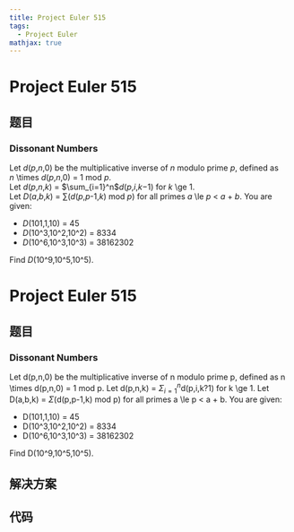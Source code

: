 ```yaml
---
title: Project Euler 515
tags:
  - Project Euler
mathjax: true
---
```

<escape><!-- more --></escape>
    
# Project Euler 515
## 题目
### Dissonant Numbers

Let <var>d</var>(<var>p</var>,<var>n</var>,0) be the multiplicative inverse of <var>n</var> modulo prime <var>p</var>, defined as <var>n</var> \times <var>d</var>(<var>p</var>,<var>n</var>,0) = 1 mod <var>p</var>.<br />
Let <var>d</var>(<var>p</var>,<var>n</var>,<var>k</var>) = $\sum_{i=1}^n$<var>d</var>(<var>p</var>,<var>i</var>,<var>k</var>−1) for <var>k</var> \ge 1.<br />
Let <var>D</var>(<var>a</var>,<var>b</var>,<var>k</var>) = $\sum$(<var>d</var>(<var>p</var>,<var>p</var>-1,<var>k</var>) mod <var>p</var>) for all primes <var>a</var> \le <var>p</var> < <var>a</var> + <var>b</var>.
You are given:
<ul><li><var>D</var>(101,1,10) = 45</li>
<li><var>D</var>(10^3,10^2,10^2) = 8334</li>
<li><var>D</var>(10^6,10^3,10^3) = 38162302</li></ul>Find <var>D</var>(10^9,10^5,10^5).


# Project Euler 515
## 题目
### Dissonant Numbers

Let d(p,n,0) be the multiplicative inverse of n modulo prime p, defined as n \times d(p,n,0) = 1 mod p.
Let d(p,n,k) = $\Sigma^n_{i=1}$d(p,i,k?1) for k \ge 1.
Let D(a,b,k) = $\Sigma$(d(p,p-1,k) mod p) for all primes a \le p < a + b.
You are given:
<ul>
<li>D(101,1,10) = 45</li>
<li>D(10^3,10^2,10^2) = 8334</li>
<li>D(10^6,10^3,10^3) = 38162302</li>
</ul>
Find D(10^9,10^5,10^5).


## 解决方案


## 代码


